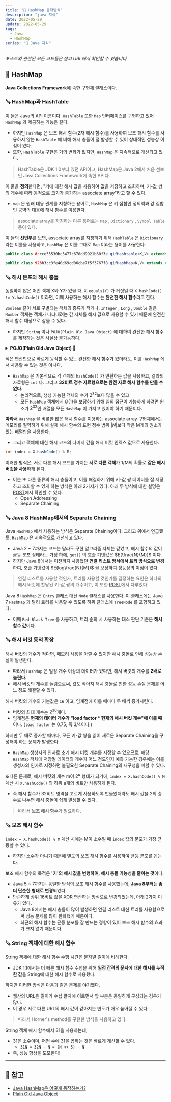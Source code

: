 ```yaml
---
title: "📂 HashMap 동작방식"
description: "java 지식"
date: 2022-05-29
update: 2022-05-29
tags:
  - Java
  - HashMap
series: "📃 Java 지식"
---
```


<em>포스트와 관련된 모든 코드들은 참고 URL에서 확인할 수 있습니다.</em>

## 🧷 HashMap
**Java Collections Framework**에 속한 구현체 클래스이다.

### 🪚 HashMap과 HashTable
이 둘은 Java의 API 이름이다. `HashTable` 또한 `Map` 인터페이스를 구현하고 있어 `HashMap` 과 제공하는 기능은 같다.
- 하지만 `HashMap` 은 보조 해시 함수(2차 해시 함수)를 사용하여 보조 해시 함수를 사용하지 않는 `HashTable` 에 비해 해시 충돌이 덜 발생할 수 있어 상대적인 성능상 이점이 있다.
- 또한, `HashTable` 구현은 거의 변화가 없지만, `HashMap` 은 지속적으로 개선되고 있다.

> HashTable은 JDK 1.0부터 있던 API이고, HashMap은 Java 2에서 처음 선보인 Java Collections Framework에 속한 API다.

이 둘을 **정의**한다면, "키에 대한 해시 값을 사용하여 값을 저장하고 조회하며, 키-값 쌍의 개수에 따라 동적으로 크기가 증가하는 associate array"라고 할 수 있다.
- `map` 은 원래 대응 관계를 지칭하는 용어로, `HashMap` 은 키 집합인 정의역과 값 집합인 공역의 대응에 해시 함수를 이용한다.

> associate array를 지칭하는 다른 용어로는 `Map` , `Dictionary` , `Symbol Table` 등이 있다.

이 둘의 **선언부**를 보면, associate array를 지칭하기 위해 `HashTable` 은 `Dictionary` 라는 이름을 사용하고, `HashMap` 은 이름 그대로 `Map` 이라는 용어를 사용한다.

```java
public class 8ccce55530bc3477c678dd9921b60f3e.gifHashtable<K,V> extends Dictionary<K,V> implements Map<K,V>, Cloneable, java.io.Serializable { ... }

public class 928b3cc3fe40d69cd06cbe7f5f3767f8.gifHashMap<K,V> extends AbstractMap<K,V> implements Map<K,V>, Cloneable, Serializable { ... }
```

### 🪚 해시 분포와 해시 충돌
동일하지 않은 어떤 객체 X와 Y가 있을 때, `X.equals(Y)` 가 거짓일 때 `X.hashCode() != Y.hashCode()` 이라면, 이때 사용하는 해시 함수는 **완전한 해시 함수**라고 한다.

`Boolean` 같이 서로 구별되는 객체의 종류가 적거나, `Integer` , `Long` , `Double` 같은 `Number` 객체는 객체가 나타내려는 값 자체를 해시 값으로 사용할 수 있기 때문에 완전한 해시 함수 대상으로 삼을 수 있다.
- 하지만 `String` 이나 `POJO(Plain Old Java Object)` 에 대하여 완전한 해시 함수를 제작하는 것은 사실상 불가능하다.

<details>
  <summary><strong>POJO(Plain Old Java Object) 💫</strong></summary>
    <div markdown="1">

  말 그대로 오래된 방식의 간단한 자바 객체라는 말로, 중량 프레임워크들을 사용하게 되면서 해당 프레임워크에 종속된 "무거운" 객체를 만들게 된 것에 반발해서 사용하게 된 용어이다.
  - 해당 용어는 이후 특정 자바 모델이나 기능, 프레임워크 등을 따르지 않은 자바 객체를 지칭하는 말로 사용되었고, 대표적으로 **스프링 프레임워크**가 POJO 방식의 프레임워크다.
  - 이상적으로는 자바 언어 사양 외에 어떠한 제한에도 묶이지 않은 자바 객체이므로, **미리 정의된 클래스의 확장**, **미리 정의된 인터페이스의 구현**, **미리 정의된 어노테이션을 포함**하는 행동을 해서는 안된다.
  - 하지만, 대부분 실제 정상 동작을 위해 미리 정의된 어노테이션의 사용을 요구한다.
    </div>
</details>

적은 연산만으로 빠르게 동작할 수 있는 완전한 해시 함수가 있더라도, 이를 `HashMap` 에서 사용할 수 있는 것은 아니다.
- `HashMap` 은 기본적으로 각 객체의 `hashCode()` 가 반환하는 값을 사용하고, 결과의 자료형은 `int` 다. 그리고 **32비트 정수 자료형으로는 완전 자료 해시 함수를 만들 수 없다.**
  - 논리적으로, 생성 가능한 객체의 수가 $2^{32}$보다 많을 수 있고
  - 모든 `HashMap` 객체에서 $O(1)$을 보장하기 위해 임의 접근이 가능하게 하려면 원소가 $2^{32}$인 배열을 모든 `HashMap` 이 가지고 있어야 하기 때문이다.

**따라서** `HashMap` 을 비롯한 많은 해시 함수를 이용하는 associate array 구현체에서는 메모리를 절약하기 위해 실제 해시 함수의 표현 정수 범위 $|N|$보다 작은 M개의 원소가 있는 배열만을 사용한다.
- 그리고 객체에 대한 해시 코드의 나머지 값을 해시 버킷 인덱스 값으로 사용한다.

```java
int index = X.hashCode() % M;
```

이러한 방식은, 서로 다른 해시 코드를 가지는 **서로 다른 객체**가 1/M의 확률로 **같은 해시 버킷을 사용**하게 된다.
- 이는 또 다른 종류의 해시 충돌이고, 이를 해결하기 위해 키-값 쌍 데이터를 잘 저장하고 조회할 수 있게 하는 방식은 아래 2가지가 있다. 아래 두 방식에 대한 설명은 [POST](https://subbblog.netlify.app/[Algorithm]HashTable/)에서 확인할 수 있다.
  - Open Addressing
  - Separate Chaining

### 🪚 Java 8 HashMap에서의 Separate Chaining
Java `HashMap` 에서 사용하는 방식은 Separate Chaining이다. 그리고 위에서 언급했듯, `HashMap` 은 지속적으로 개선되고 있다.
- Java 2 ~ 7까지는 코드는 달라도 구현 알고리즘 자체는 같았고, 해시 함수의 값이 균등 분포 상태라는 가정 하에, `get()` 의 호출 기댓값은 $E(\frac{N}{M})$ 이다.
- 하지만 Java 8에서는 이전까지 사용했던 **연결 리스트 방식에서 트리 방식으로 변경**하여, 호출 기댓값이 $E(log\frac{N}{M})$ 을 보장하여 성능상의 이점이 있다.

> 연결 리스트를 사용할 것인가, 트리를 사용할 것인가를 결정하는 요인은 하나의 해시 버킷에 할당된 키-값 쌍의 개수이고, 이 또한 [POST](https://subbblog.netlify.app/[Algorithm]HashTable/)에서 다루었다.

Java 8 `HashMap` 은 `Entry` 클래스 대신 `Node` 클래스를 사용한다. 이 클래스에는 Java 7 `HashMap` 과 달리 트리를 사용할 수 있도록 하위 클래스에 `TreeNode` 를 포함하고 있다.
- 이때 `Red-Black Tree` 를 사용하고, 트리 순회 시 사용하는 대소 판단 기준은 **해시 함수 값**이다.

### 🪚 해시 버킷 동적 확장
해시 버킷의 개수가 적다면, 메모리 사용을 아낄 수 있지만 해시 충돌로 인해 성능상 손실이 발생한다.
- 따라서 `HashMap` 은 일정 개수 이상의 데이터가 있다면, 해시 버킷의 개수를 **2배로 늘린다.**
- 해시 버킷의 개수를 늘림으로써, 값도 작아져 해시 충돌로 인한 성능 손실 문제를 어느 정도 해결할 수 있다.

해시 버킷의 개수의 기본값은 `16` 이고, 임계점에 이를 때마다 두 배씩 증가시킨다.
- 버킷의 최대 개수는 $2^{30}$개다.
- 임계점은 **현재의 데이터 개수가 "load factor * 현재의 해시 버킷 개수"에 이를 때**이다. (`load factor` 는 0.75, 즉 3/4이다.)

하지만 두 배로 증가할 때마다, 모든 키-값 쌍을 읽어 새로운 Separate Chaining을 구성해야 하는 문제가 발생한다.
- `HashMap` 생성자의 인자로 초기 해시 버킷 개수를 지정할 수 있으므로, 해당 `HashMap` 객체에 저장될 데이터의 개수가 어느 정도인지 예측 가능한 경우에는 이를 생성자의 인자로 지정하면 불필요한 Separate Chaining의 재구성을 피할 수 있다.

또다른 문제로, 해시 버킷의 개수 m이 $2^a$ 형태가 되기에, `index = X.hashCode() % M` 계산 시 `X.hashCode()` 의 하위 a개의 비트만 사용하게 된다.
- 즉 해시 함수가 32비트 영역을 고르게 사용하도록 만들었더라도 해시 값을 2의 승수로 나누면 해시 충돌이 쉽게 발생할 수 있다. 

> 따라서 **보조 해시 함수**가 필요하다.

### 🪚 보조 해시 함수
`index = X.hashCode() % M` 계산 시에는 M이 소수일 때 `index` 값의 분포가 가장 균등할 수 있다.
- 하지만 소수가 아니기 때문에 별도의 보조 해시 함수를 사용하여 균등 분포를 돕는다.

보조 해시 함수의 목적은 **'키'의 해시 값을 변형하여, 해시 충돌 가능성을 줄이는 것**이다.
- Java 5 ~ 7까지는 동일한 방식의 보조 해시 함수를 사용했는데, **Java 8부터는 좀 더 단순한 형태로 변경**되었다.
- 단순하게 상위 16비트 값을 XOR 연산하는 방식으로 변경되었는데, 아래 2가지 이유가 있다.
  - Java 8에서는 해시 충돌이 많이 발생하면 연결 리스트 대신 트리를 사용함으로써 성능 문제를 많이 완화했기 때문이다.
  - 최근의 해시 함수는 균등 분포를 잘 만드는 경향이 있어 보조 해시 함수의 효과가 크지 않기 때문이다.

### 🪚 String 객체에 대한 해시 함수
String 객체에 대한 해시 함수 수행 시간은 문자열 길이에 비례한다. 
- JDK 1.1에서는 더 빠른 해시 함수 수행을 위해 **일정 간격의 문자에 대한 해시를 누적한 값**을 String에 대한 해시 함수로 사용했다.

하지만 이러한 방식은 다음과 같은 문제를 야기했다.
- 웹상의 URL은 길이가 수십 글자에 이르면서 앞 부분은 동일하게 구성되는 경우가 많다.
- 이 경우 서로 다른 URL의 해시 값이 같아지는 빈도가 매우 높아질 수 있다.

> 따라서 Horner's method를 구현한 방식을 사용하고 있다.

String 객체 해시 함수에서 31을 사용하는데, 
- 31은 소수이며, 어떤 수에 31을 곱하는 것은 빠르게 계산할 수 있다.
  - `31N = 32N - N = (N << 5) - N`
- 즉, 성능 향상을 도모한다!

---

## 📕 참고
- [Java HashMap은 어떻게 동작하는가?](https://d2.naver.com/helloworld/831311)
- [Plain Old Java Object](https://ko.wikipedia.org/wiki/Plain_Old_Java_Object)